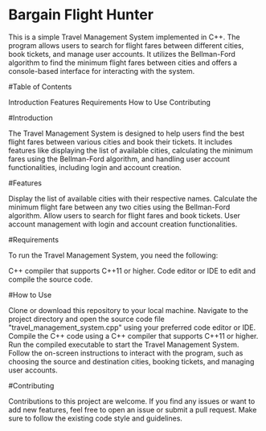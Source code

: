 # Bargain Flight Hunter

This is a simple Travel Management System implemented in C++. The program allows users to search for flight fares between different cities, book tickets, and manage user accounts. It utilizes the Bellman-Ford algorithm to find the minimum flight fares between cities and offers a console-based interface for interacting with the system.

#Table of Contents

Introduction
Features
Requirements
How to Use
Contributing


#Introduction


The Travel Management System is designed to help users find the best flight fares between various cities and book their tickets. It includes features like displaying the list of available cities, calculating the minimum fares using the Bellman-Ford algorithm, and handling user account functionalities, including login and account creation.

#Features


Display the list of available cities with their respective names.
Calculate the minimum flight fare between any two cities using the Bellman-Ford algorithm.
Allow users to search for flight fares and book tickets.
User account management with login and account creation functionalities.

#Requirements


To run the Travel Management System, you need the following:

C++ compiler that supports C++11 or higher.
Code editor or IDE to edit and compile the source code.

#How to Use


Clone or download this repository to your local machine.
Navigate to the project directory and open the source code file "travel_management_system.cpp" using your preferred code editor or IDE.
Compile the C++ code using a C++ compiler that supports C++11 or higher.
Run the compiled executable to start the Travel Management System.
Follow the on-screen instructions to interact with the program, such as choosing the source and destination cities, booking tickets, and managing user accounts.

#Contributing


Contributions to this project are welcome. If you find any issues or want to add new features, feel free to open an issue or submit a pull request. Make sure to follow the existing code style and guidelines.
